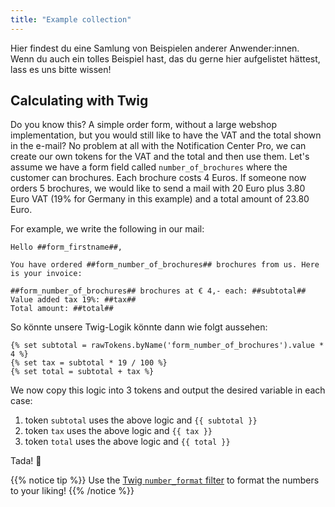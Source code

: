 ```yaml
---
title: "Example collection"
---
```


Hier findest du eine Samlung von Beispielen anderer Anwender:innen. Wenn du auch ein tolles Beispiel hast, das du gerne hier aufgelistet hättest, lass es uns bitte wissen!

## Calculating with Twig

Do you know this? A simple order form, without a large webshop implementation, but you would still like to have the VAT and the total shown in the e-mail? No problem at all with the Notification Center Pro, we can create our own tokens for the VAT and the total and then use them. Let's assume we have a form field called `number_of_brochures` where the customer can brochures. Each brochure costs 4 Euros. If someone now orders 5 brochures, we would like to send a mail with 20 Euro plus 3.80 Euro VAT (19% for Germany in this example) and a total amount of 23.80 Euro.

For example, we write the following in our mail:

```none
Hello ##form_firstname##,

You have ordered ##form_number_of_brochures## brochures from us. Here is your invoice:

##form_number_of_brochures## brochures at € 4,- each: ##subtotal##
Value added tax 19%: ##tax##
Total amount: ##total##
```

So könnte unsere Twig-Logik könnte dann wie folgt aussehen:

```twig
{% set subtotal = rawTokens.byName('form_number_of_brochures').value * 4 %}
{% set tax = subtotal * 19 / 100 %}
{% set total = subtotal + tax %}
```

We now copy this logic into 3 tokens and output the desired variable in each case:

1. token `subtotal` uses the above logic and `{{ subtotal }}`
2. token `tax` uses the above logic and `{{ tax }}`
3. token `total` uses the above logic and `{{ total }}`

Tada! 🎉

{{% notice tip %}}
Use the [Twig `number_format` filter](https://twig.symfony.com/doc/3.x/filters/number_format.html) to format the numbers to your liking!
{{% /notice %}}




